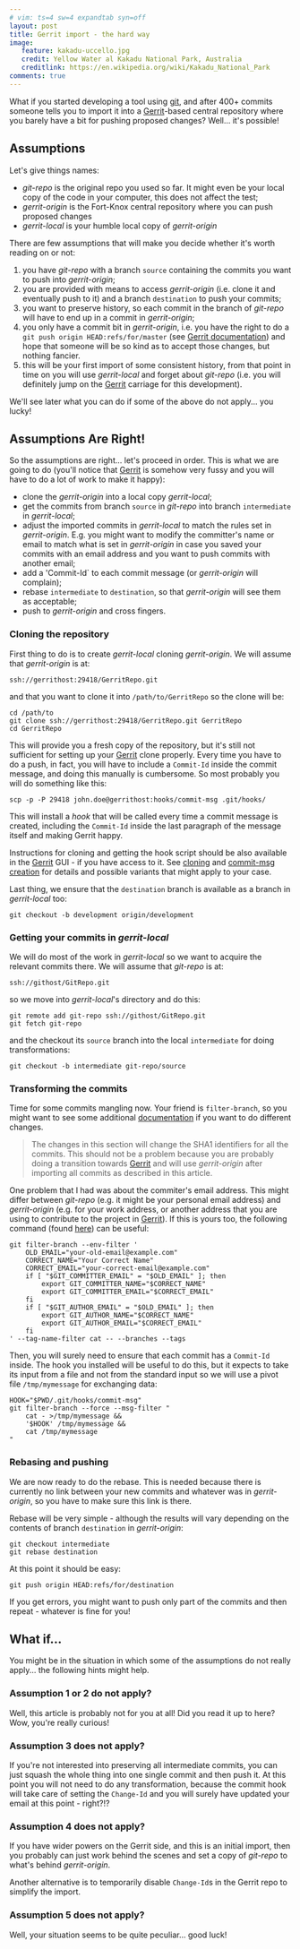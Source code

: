 ```yaml
---
# vim: ts=4 sw=4 expandtab syn=off
layout: post
title: Gerrit import - the hard way
image:
   feature: kakadu-uccello.jpg
   credit: Yellow Water al Kakadu National Park, Australia
   creditlink: https://en.wikipedia.org/wiki/Kakadu_National_Park
comments: true
---
```


What if you started developing a tool using [git], and after 400+
commits someone tells you to import it into a [Gerrit]-based
central repository where you barely have a bit for pushing
proposed changes? Well... it's possible!

## Assumptions

Let's give things names:

* *git-repo* is the original repo you used so far. It might even be your
  local copy of the code in your computer, this does not affect the test;
* *gerrit-origin* is the Fort-Knox central repository where you can push
  proposed changes
* *gerrit-local* is your humble local copy of *gerrit-origin*

There are few assumptions that will make you decide whether it's
worth reading on or not:

1. you have *git-repo* with a branch `source` containing the commits you
   want to push into *gerrit-origin*;
2. you are provided with means to access *gerrit-origin* (i.e. clone it
   and eventually push to it) and a branch `destination` to push your
   commits;
3. you want to preserve history, so each commit in the branch of *git-repo*
   will have to end up in a commit in *gerrit-origin*;
4. you only have a commit bit in *gerrit-origin*, i.e. you have the right
   to do a `git push origin HEAD:refs/for/master` (see
   [Gerrit documentation][GerritDocs]) and hope that someone will
   be so kind as to accept those changes, but nothing fancier.
5. this will be your first import of some consistent history, from that
   point in time on you will use *gerrit-local* and forget about
   *git-repo* (i.e. you will definitely jump on the [Gerrit] carriage for
   this development).

We'll see later what you can do if some of the above do not apply... you
lucky!

## Assumptions Are Right!

So the assumptions are right... let's proceed in order. This is what we
are going to do (you'll notice that [Gerrit] is somehow very fussy and
you will have to do a lot of work to make it happy):

* clone the *gerrit-origin* into a local copy *gerrit-local*;
* get the commits from branch `source` in *git-repo* into branch
  `intermediate` in *gerrit-local*;
* adjust the imported commits in *gerrit-local* to match the rules
  set in *gerrit-origin*. E.g. you might want to modify the committer's
  name or email to match what is set in *gerrit-origin* in case you
  saved your commits with an email address and you want to push
  commits with another email;
* add a 'Commit-Id` to each commit message (or *gerrit-origin* will
  complain);
* rebase `intermediate` to `destination`, so that *gerrit-origin* will
  see them as acceptable;
* push to *gerrit-origin* and cross fingers.

### Cloning the repository

First thing to do is to create *gerrit-local* cloning *gerrit-origin*.
We will assume that *gerrit-origin* is at:

    ssh://gerrithost:29418/GerritRepo.git

and that you want to clone it into `/path/to/GerritRepo` so the clone
will be:

    cd /path/to
    git clone ssh://gerrithost:29418/GerritRepo.git GerritRepo
    cd GerritRepo

This will provide you a fresh copy of the repository, but it's still
not sufficient for setting up your [Gerrit] clone properly. Every time
you have to do a push, in fact, you will have to include a `Commit-Id`
inside the commit message, and doing this manually is cumbersome. So
most probably you will do something like this:

    scp -p -P 29418 john.doe@gerrithost:hooks/commit-msg .git/hooks/

This will install a *hook* that will be called every time a commit
message is created, including the `Commit-Id` inside the last paragraph
of the message itself and making Gerrit happy.

Instructions for cloning and getting the hook script should be also
available in the [Gerrit] GUI - if you have access to it. See
[cloning][GerritCloning] and [commit-msg creation][GerritCommitCreation]
for details and possible variants that might apply to your case.

Last thing, we ensure that the `destination` branch is available as
a branch in *gerrit-local* too:

    git checkout -b development origin/development

### Getting your commits in *gerrit-local*

We will do most of the work in *gerrit-local* so we want to acquire the
relevant commits there. We will assume that *git-repo* is at:

    ssh://githost/GitRepo.git

so we move into *gerrit-local*'s directory and do this:

    git remote add git-repo ssh://githost/GitRepo.git
    git fetch git-repo

and the checkout its `source` branch into the local `intermediate`
for doing transformations:

    git checkout -b intermediate git-repo/source

### Transforming the commits

Time for some commits mangling now. Your friend is `filter-branch`, so
you might want to see some additional [documentation][GitFilterBranch]
if you want to do different changes.

> The changes in this section will change the SHA1 identifiers for all
  the commits. This should not be a problem because you are probably
  doing a transition towards [Gerrit] and will use *gerrit-origin*
  after importing all commits as described in this article.

One problem that I had was about the commiter's email address. This might
differ between *git-repo* (e.g. it might be your personal email address)
and *gerrit-origin* (e.g. for your work address, or another address that
you are using to contribute to the project in [Gerrit]). If this is
yours too, the following command (found [here][ChangingAuthorInfo]) can be
useful:

    git filter-branch --env-filter '
        OLD_EMAIL="your-old-email@example.com"
        CORRECT_NAME="Your Correct Name"
        CORRECT_EMAIL="your-correct-email@example.com"
        if [ "$GIT_COMMITTER_EMAIL" = "$OLD_EMAIL" ]; then
            export GIT_COMMITTER_NAME="$CORRECT_NAME"
            export GIT_COMMITTER_EMAIL="$CORRECT_EMAIL"
        fi
        if [ "$GIT_AUTHOR_EMAIL" = "$OLD_EMAIL" ]; then
            export GIT_AUTHOR_NAME="$CORRECT_NAME"
            export GIT_AUTHOR_EMAIL="$CORRECT_EMAIL"
        fi
    ' --tag-name-filter cat -- --branches --tags

Then, you will surely need to ensure that each commit has a `Commit-Id`
inside. The hook you installed will be useful to do this, but it expects
to take its input from a file and not from the standard input so we will
use a pivot file `/tmp/mymessage` for exchanging data:

    HOOK="$PWD/.git/hooks/commit-msg"
    git filter-branch --force --msg-filter "
        cat - >/tmp/mymessage &&
        '$HOOK' /tmp/mymessage &&
        cat /tmp/mymessage
    "

### Rebasing and pushing

We are now ready to do the rebase. This is needed because there is
currently no link between your new commits and whatever was in
*gerrit-origin*, so you have to make sure this link is there.

Rebase will be very simple - although the results will vary depending
on the contents of branch `destination` in *gerrit-origin*:

    git checkout intermediate
    git rebase destination

At this point it should be easy:

    git push origin HEAD:refs/for/destination

If you get errors, you might want to push only part of the commits and
then repeat - whatever is fine for you!

## What if...

You might be in the situation in which some of the assumptions do not
really apply... the following hints might help.

### Assumption 1 or 2 do not apply?

Well, this article is probably not for you at all! Did you read it up
to here? Wow, you're really curious!

### Assumption 3 does not apply?

If you're not interested into preserving all intermediate commits, you
can just squash the whole thing into one single commit and then
push it. At this point you will not need to do any transformation,
because the commit hook will take care of setting the `Change-Id` and
you will surely have updated your email at this point - right?!?

### Assumption 4 does not apply?

If you have wider powers on the Gerrit side, and this is an initial
import, then you probably can just work behind the scenes and set a
copy of *git-repo* to what's behind *gerrit-origin*.

Another alternative is to temporarily disable `Change-Id`s in the
Gerrit repo to simplify the import.

### Assumption 5 does not apply?

Well, your situation seems to be quite peculiar... good luck!


[git]: http://www.git-scm.com/
[Gerrit]: https://code.google.com/p/gerrit/
[GerritDocs]: https://gerrit-documentation.storage.googleapis.com/Documentation/2.11/intro-quick.html#_creating_the_review
[GerritCloning]: https://gerrit-documentation.storage.googleapis.com/Documentation/2.11/intro-quick.html#_cloning_the_repository
[GerritCommitCreation]: https://gerrit-documentation.storage.googleapis.com/Documentation/2.11/user-changeid.html#creation
[GitFilterBranch]: http://www.git-scm.com/docs/git-filter-branch
[ChangingAuthorInfo]: https://help.github.com/articles/changing-author-info/
